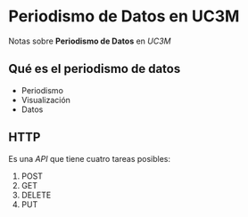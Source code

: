 #  Periodismo de Datos en UC3M

Notas sobre **Periodismo de Datos** en *UC3M*

## Qué es el periodismo de datos
- Periodismo
- Visualización
- Datos

## HTTP
Es una _API_ que tiene cuatro tareas posibles:
1. POST
2. GET
3. DELETE
4. PUT

